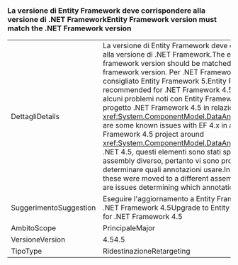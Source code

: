 ### <a name="entity-framework-version-must-match-the-net-framework-version"></a><span data-ttu-id="38f7d-101">La versione di Entity Framework deve corrispondere alla versione di .NET Framework</span><span class="sxs-lookup"><span data-stu-id="38f7d-101">Entity Framework version must match the .NET Framework version</span></span>

|   |   |
|---|---|
|<span data-ttu-id="38f7d-102">Dettagli</span><span class="sxs-lookup"><span data-stu-id="38f7d-102">Details</span></span>|<span data-ttu-id="38f7d-103">La versione di Entity Framework deve corrispondere alla versione di .NET Framework.</span><span class="sxs-lookup"><span data-stu-id="38f7d-103">The entity framework version should be matched with the .NET framework version.</span></span> <span data-ttu-id="38f7d-104">Per .NET Framework 4.5 è consigliato Entity Framework 5.</span><span class="sxs-lookup"><span data-stu-id="38f7d-104">Entity Framework 5 is recommended for .NET Framework 4.5.</span></span> <span data-ttu-id="38f7d-105">Esistono alcuni problemi noti con Entity Framework 4.x in un progetto .NET Framework 4.5 in relazione a <xref:System.ComponentModel.DataAnnotations>.</span><span class="sxs-lookup"><span data-stu-id="38f7d-105">There are some known issues with EF 4.x in a .NET Framework 4.5 project around <xref:System.ComponentModel.DataAnnotations>.</span></span> <span data-ttu-id="38f7d-106">In .NET 4.5, questi elementi sono stati spostati in un assembly diverso, pertanto vi sono problemi a determinare quali annotazioni usare.</span><span class="sxs-lookup"><span data-stu-id="38f7d-106">In .NET 4.5, these were moved to a different assembly, so there are issues determining which annotations to use.</span></span>|
|<span data-ttu-id="38f7d-107">Suggerimento</span><span class="sxs-lookup"><span data-stu-id="38f7d-107">Suggestion</span></span>|<span data-ttu-id="38f7d-108">Eseguire l'aggiornamento a Entity Framework 5 per .NET Framework 4.5</span><span class="sxs-lookup"><span data-stu-id="38f7d-108">Upgrade to Entity Framework 5 for .NET Framework 4.5</span></span>|
|<span data-ttu-id="38f7d-109">Ambito</span><span class="sxs-lookup"><span data-stu-id="38f7d-109">Scope</span></span>|<span data-ttu-id="38f7d-110">Principale</span><span class="sxs-lookup"><span data-stu-id="38f7d-110">Major</span></span>|
|<span data-ttu-id="38f7d-111">Versione</span><span class="sxs-lookup"><span data-stu-id="38f7d-111">Version</span></span>|<span data-ttu-id="38f7d-112">4.5</span><span class="sxs-lookup"><span data-stu-id="38f7d-112">4.5</span></span>|
|<span data-ttu-id="38f7d-113">Tipo</span><span class="sxs-lookup"><span data-stu-id="38f7d-113">Type</span></span>|<span data-ttu-id="38f7d-114">Ridestinazione</span><span class="sxs-lookup"><span data-stu-id="38f7d-114">Retargeting</span></span>|

